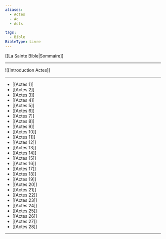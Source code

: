```yaml
---
aliases:
  - Actes
  - Ac
  - Acts

tags:
  - Bible
BibleType: Livre
---
```

[[La Sainte Bible|Sommaire]]

---

![[Introduction Actes]]

---
- [[Actes 1]] 
- [[Actes 2]] 
- [[Actes 3]] 
- [[Actes 4]] 
- [[Actes 5]] 
- [[Actes 6]] 
- [[Actes 7]] 
- [[Actes 8]] 
- [[Actes 9]] 
- [[Actes 10]] 
- [[Actes 11]] 
- [[Actes 12]] 
- [[Actes 13]] 
- [[Actes 14]] 
- [[Actes 15]] 
- [[Actes 16]] 
- [[Actes 17]] 
- [[Actes 18]] 
- [[Actes 19]] 
- [[Actes 20]] 
- [[Actes 21]] 
- [[Actes 22]] 
- [[Actes 23]] 
- [[Actes 24]] 
- [[Actes 25]] 
- [[Actes 26]] 
- [[Actes 27]] 
- [[Actes 28]] 


---
